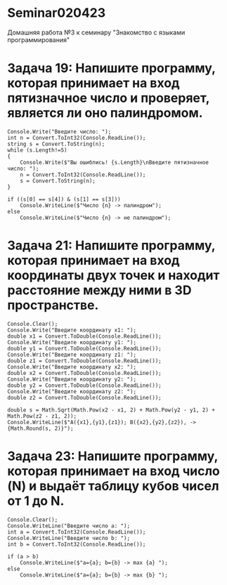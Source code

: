 # Seminar020423
Домашняя работа №3 к семинару "Знакомство с языками программирования"

# Задача 19: Напишите программу, которая принимает на вход пятизначное число и проверяет, является ли оно палиндромом.
```
Console.Write("Введите число: ");
int n = Convert.ToInt32(Console.ReadLine());
string s = Convert.ToString(n);
while (s.Length!=5)
{
    Console.Write($"Вы ошиблись! {s.Length}\nВведите пятизначное число: ");
    n = Convert.ToInt32(Console.ReadLine());
    s = Convert.ToString(n);
}

if ((s[0] == s[4]) & (s[1] == s[3]))
    Console.WriteLine($"Число {n} -> палиндром");
else
    Console.WriteLine($"Число {n} -> не палиндром");
```

# Задача 21: Напишите программу, которая принимает на вход координаты двух точек и находит расстояние между ними в 3D пространстве.
```
Console.Clear();       
Console.Write("Введите координату x1: ");
double x1 = Convert.ToDouble(Console.ReadLine());
Console.Write("Введите координату y1: ");
double y1 = Convert.ToDouble(Console.ReadLine());
Console.Write("Введите координату z1: ");
double z1 = Convert.ToDouble(Console.ReadLine());
Console.Write("Введите координату x2: ");
double x2 = Convert.ToDouble(Console.ReadLine());
Console.Write("Введите координату y2: ");
double y2 = Convert.ToDouble(Console.ReadLine());
Console.Write("Введите координату z2: ");
double z2 = Convert.ToDouble(Console.ReadLine());

double s = Math.Sqrt(Math.Pow(x2 - x1, 2) + Math.Pow(y2 - y1, 2) + Math.Pow(z2 - z1, 2));
Console.WriteLine($"A({x1},{y1},{z1}); B({x2},{y2},{z2}), -> {Math.Round(s, 2)}");
```

# Задача 23: Напишите программу, которая принимает на вход число (N) и выдаёт таблицу кубов чисел от 1 до N.
```
Console.Clear();
Console.WriteLine("Введите число a: ");
int a = Convert.ToInt32(Console.ReadLine());
Console.WriteLine("Введите число b: ");
int b = Convert.ToInt32(Console.ReadLine());

if (a > b)
    Console.WriteLine($"a={a}; b={b} -> max {a} ");
else
    Console.WriteLine($"a={a}; b={b} -> max {b} ");
```
